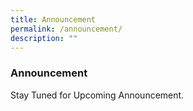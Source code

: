 ```yaml
---
title: Announcement
permalink: /announcement/
description: ""
---
```

### Announcement

Stay Tuned for Upcoming Announcement.